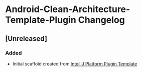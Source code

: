 <!-- Keep a Changelog guide -> https://keepachangelog.com -->

# Android-Clean-Architecture-Template-Plugin Changelog

## [Unreleased]
### Added
- Initial scaffold created from [IntelliJ Platform Plugin Template](https://github.com/JetBrains/intellij-platform-plugin-template)
